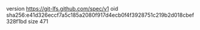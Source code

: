 version https://git-lfs.github.com/spec/v1
oid sha256:e41d326eccf7a5c185a2080f917d4ecb0f4f3928751c219b2d018cbef328f1bd
size 471
